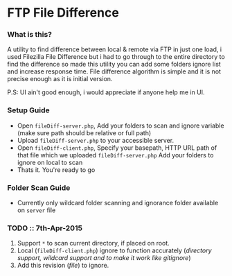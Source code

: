 # FTP File Difference #

### What is this? ###

A utility to find difference between local & remote via FTP in just one load, i used Filezilla File Difference but i had to go through to the entire directory to find the difference so made this utility you can add some folders ignore list and increase response time. File difference algorithm is simple and it is not precise enough as it is initial version.

P.S: UI ain't good enough, i would appreciate if anyone help me in UI.

### Setup Guide ###

* Open `fileDiff-server.php`, Add your folders to scan and ignore variable (make sure path should be relative or full path)
* Upload `fileDiff-server.php` to your accessible server.
* Open `fileDiff-client.php`, Specify your basepath, HTTP URL path of that file which we uploaded `fileDiff-server.php` Add your folders to ignore on local to scan
* Thats it. You're ready to go

### Folder Scan Guide ###
* Currently only wildcard folder scanning and ignorance folder available on `server` file

### TODO :: 7th-Apr-2015 ###
1. Support `*` to scan current directory, if placed on root.
3. Local (`fileDiff-client.php`) ignore to function accurately (*directory support, wildcard support and to make it work like gitignore*)
2. Add this revision (*file*) to ignore.